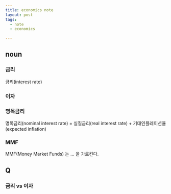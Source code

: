 ```yaml
---
title: economics note
layout: post
tags:
  - note
  - economics

---
```


## noun

### 금리

금리(interest rate) 

### 이자

### 명목금리

명목금리(nominal interest rate) = 실질금리(real interest rate) + 기대인플레이션율(expected inflation)

### MMF

MMF(Money Market Funds) 는 ... 을 가르킨다.

## Q

### 금리 vs 이자
